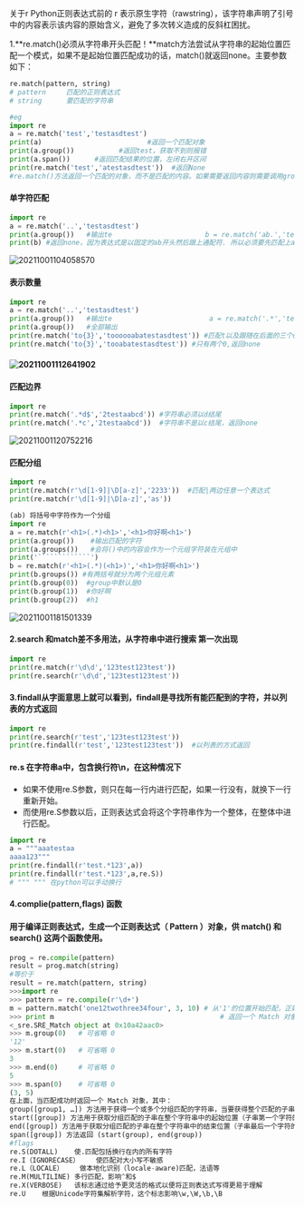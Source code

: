 

关于r  Python正则表达式前的 r 表示原生字符（rawstring），该字符串声明了引号中的内容表示该内容的原始含义，避免了多次转义造成的反斜杠困扰。

1.**re.match()必须从字符串开头匹配！**match方法尝试从字符串的起始位置匹配一个模式，如果不是起始位置匹配成功的话，match()就返回none。主要参数如下：

```python
re.match(pattern, string)
# pattern     匹配的正则表达式
# string      要匹配的字符串
```

```python
#eg
import re
a = re.match('test','testasdtest')  
print(a)                          #返回一个匹配对象
print(a.group())           #返回test，获取不到则报错
print(a.span())      #返回匹配结果的位置，左闭右开区间
print(re.match('test','atestasdtest'))  #返回None
#re.match()方法返回一个匹配的对象，而不是匹配的内容。如果需要返回内容则需要调用group()。通过调用span()可以获得匹配结果的位置。而如果从起始位置开始没有匹配成功，即便其他部分包含需要匹配的内容，re.match()也会返回None。
```

#### 单字符匹配 

```python
import re
a = re.match('..','testasdtest')  
print(a.group())   #输出te                       b = re.match('ab.','testasdtest')  
print(b) #返回none，因为表达式是以固定的ab开头然后跟上通配符. 所以必须要先匹配上ab才会往后进行匹配
```

![20211001104058570](F:\笔记\Python笔记\图片\20211001104058570.png)

#### 表示数量

```python
import re
a = re.match('..','testasdtest')  
print(a.group())   #输出te                        a = re.match('.*','testasdtest')  
print(a.group())   #全部输出
print(re.match('to{3}','toooooabatestasdtest')) #匹配t以及跟随在后面的三个ooo
print(re.match('to{3}','tooabatestasdtest')) #只有两个0,返回none
```



#### ![20211001112641902](F:\笔记\Python笔记\图片\20211001112641902.png)

#### 匹配边界

```python
import re
print(re.match('.*d$','2testaabcd')) #字符串必须以d结尾 
print(re.match('.*c','2testaabcd'))  #字符串不是以c结尾，返回none
```

![20211001120752216](F:\笔记\Python笔记\图片\20211001120752216.png)

#### 匹配分组

```python
import re
print(re.match(r'\d[1-9]|\D[a-z]','2233'))  #匹配|两边任意一个表达式
print(re.match(r'\d[1-9]|\D[a-z]','as'))  
```

```python
(ab) 将括号中字符作为一个分组
import re
a = re.match(r'<h1>(.*)<h1>','<h1>你好啊<h1>')
print(a.group())    #输出匹配的字符
print(a.groups())   #会将()中的内容会作为一个元组字符装在元组中
print('`````````````')
b = re.match(r'<h1>(.*)(<h1>)','<h1>你好啊<h1>')
print(b.groups()) #有两括号就分为两个元组元素
print(b.group(0))  #group中默认是0
print(b.group(1))  #你好啊
print(b.group(2))  #h1
```

![20211001181501339](F:\笔记\Python笔记\图片\20211001181501339.png)

#### 2.search 和match差不多用法，从字符串中进行搜索 第一次出现

```python
import re
print(re.match(r'\d\d','123test123test'))
print(re.search(r'\d\d','123test123test'))
```

#### 3.findall从字面意思上就可以看到，findall是寻找所有能匹配到的字符，并以列表的方式返回

```python
import re
print(re.search(r'test','123test123test'))
print(re.findall(r'test','123test123test'))  #以列表的方式返回
```

#### re.s 在字符串a中，包含换行符\n，在这种情况下

- 如果不使用re.S参数，则只在每一行内进行匹配，如果一行没有，就换下一行重新开始。
- 而使用re.S参数以后，正则表达式会将这个字符串作为一个整体，在整体中进行匹配。

```python
import re
a = """aaatestaa     
aaaa123"""
print(re.findall(r'test.*123',a))       
print(re.findall(r'test.*123',a,re.S))
# """ """ 在python可以手动换行
```

#### 4.complie(pattern,flags) 函数

#### 用于编译正则表达式，生成一个正则表达式（ Pattern ）对象，供 match() 和 search() 这两个函数使用。

```python
prog = re.compile(pattern)
result = prog.match(string)
#等价于 
result = re.match(pattern, string)
>>>import re
>>> pattern = re.compile(r'\d+')   
m = pattern.match('one12twothree34four', 3, 10) # 从'1'的位置开始匹配，正好匹配
>>> print m                                         # 返回一个 Match 对象
<_sre.SRE_Match object at 0x10a42aac0>
>>> m.group(0)   # 可省略 0
'12'
>>> m.start(0)   # 可省略 0
3
>>> m.end(0)     # 可省略 0
5
>>> m.span(0)    # 可省略 0
(3, 5)
在上面，当匹配成功时返回一个 Match 对象，其中：
group([group1, …]) 方法用于获得一个或多个分组匹配的字符串，当要获得整个匹配的子串时，可直接使用 group() 或 group(0)；
start([group]) 方法用于获取分组匹配的子串在整个字符串中的起始位置（子串第一个字符的索引），参数默认值为 0；
end([group]) 方法用于获取分组匹配的子串在整个字符串中的结束位置（子串最后一个字符的索引+1），参数默认值为 0；
span([group]) 方法返回 (start(group), end(group))
#flags
re.S(DOTALL)	使.匹配包括换行在内的所有字符
re.I（IGNORECASE）	使匹配对大小写不敏感
re.L（LOCALE）	做本地化识别（locale-aware)匹配，法语等
re.M(MULTILINE)	多行匹配，影响^和$
re.X(VERBOSE)	该标志通过给予更灵活的格式以便将正则表达式写得更易于理解
re.U	根据Unicode字符集解析字符，这个标志影响\w,\W,\b,\B
```

